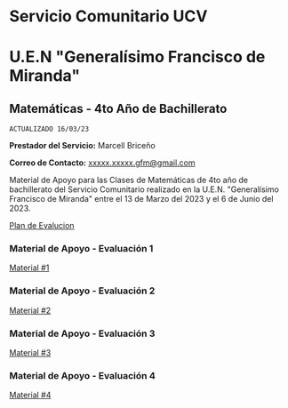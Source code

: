 # Servicio Comunitario UCV
# U.E.N "Generalísimo Francisco de Miranda"

## Matemáticas - 4to Año de Bachillerato

`ACTUALIZADO 16/03/23`

**Prestador del Servicio:** Marcell Briceño

**Correo de Contacto:** xxxxx.xxxxx.gfm@gmail.com

Material de Apoyo para las Clases de Matemáticas de 4to año de bachillerato del Servicio Comunitario realizado en la U.E.N. "Generalísimo Francisco de Miranda" entre el 13 de Marzo del 2023 y el 6 de Junio del 2023.

[Plan de Evalucion](https://www.enlacejemplo.com/archivo0.pdf)

### Material de Apoyo - Evaluación 1

[Material #1](https://www.enlacejemplo.com/archivo1.pdf)

### Material de Apoyo - Evaluación 2

[Material #2](https://www.enlacejemplo.com/archivo2.pdf)

### Material de Apoyo - Evaluación 3

[Material #3](https://www.enlacejemplo.com/archivo3.pdf)

### Material de Apoyo - Evaluación 4

[Material #4](https://www.enlacejemplo.com/archivo4.pdf)